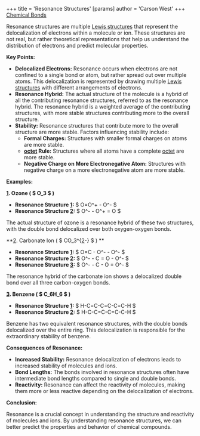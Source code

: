 +++
 title = 'Resonance Structures'
[params]
	author = 'Carson West'
+++
[Chemical Bonds](./../chemical-bonds/)

Resonance structures are multiple [Lewis structures](./../lewis-structures/) that represent the delocalization of electrons within a molecule or ion. These structures are not real, but rather theoretical representations that help us understand the distribution of electrons and predict molecular properties. 

**Key Points:**

* **Delocalized Electrons:** Resonance occurs when electrons are not confined to a single bond or atom, but rather spread out over multiple atoms. This delocalization is represented by drawing multiple [Lewis structures](./../lewis-structures/) with different arrangements of electrons.
* **Resonance Hybrid:** The actual structure of the molecule is a hybrid of all the contributing resonance structures, referred to as the resonance hybrid. The resonance hybrid is a weighted average of the contributing structures, with more stable structures contributing more to the overall structure.
* **Stability:** Resonance structures that contribute more to the overall structure are more stable. Factors influencing stability include:
    * **Formal Charges:** Structures with smaller formal charges on atoms are more stable.
    * **[octet](./../octet/) Rule:** Structures where all atoms have a complete [octet](./../octet/) are more stable.
    * **Negative Charge on More Electronegative Atom:** Structures with negative charge on a more electronegative atom are more stable.

**Examples:**

**[1](./../1/). Ozone ( $ O_3 $ )**

* **Resonance Structure [1](./../1/):**  $ O=O^+ - O^- $ 
* **Resonance Structure [2](./../2/):**  $ O^- - O^+ = O $ 

The actual structure of ozone is a resonance hybrid of these two structures, with the double bond delocalized over both oxygen-oxygen bonds.

**[2](./../2/). Carbonate Ion ( $ CO_3^{[2](./../2/)-} $ ) **

* **Resonance Structure [1](./../1/):** 
 $ O=C - O^- - O^- $ 
* **Resonance Structure [2](./../2/):** 
 $ O^- - C = O - O^- $ 
* **Resonance Structure [3](./../3/):** 
 $ O^- - C - O = O^- $ 

The resonance hybrid of the carbonate ion shows a delocalized double bond over all three carbon-oxygen bonds.

**[3](./../3/). Benzene ( $ C_6H_6 $ )**

* **Resonance Structure [1](./../1/):** 
 $ H-C=C-C=C-C=C-H $ 
* **Resonance Structure [2](./../2/):** 
 $ H-C-C=C-C=C-C-H $ 

Benzene has two equivalent resonance structures, with the double bonds delocalized over the entire ring. This delocalization is responsible for the extraordinary stability of benzene.

**Consequences of Resonance:**

* **Increased Stability:** Resonance delocalization of electrons leads to increased stability of molecules and ions.
* **Bond Lengths:** The bonds involved in resonance structures often have intermediate bond lengths compared to single and double bonds.
* **Reactivity:** Resonance can affect the reactivity of molecules, making them more or less reactive depending on the delocalization of electrons.

**Conclusion:**

Resonance is a crucial concept in understanding the structure and reactivity of molecules and ions. By understanding resonance structures, we can better predict the properties and behavior of chemical compounds. 
